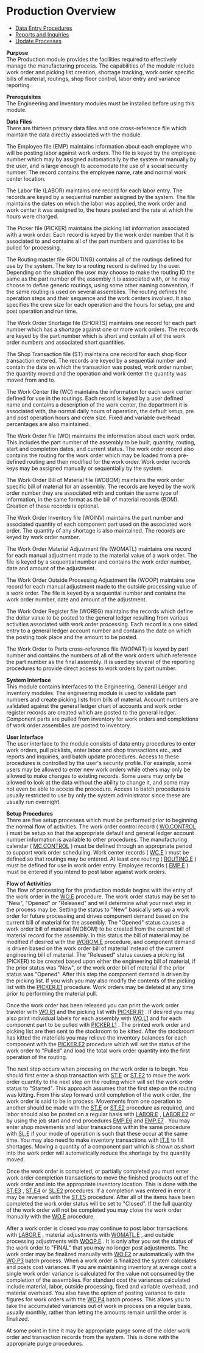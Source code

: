 # Production Overview

<PageHeader />

- [Data Entry Procedures](PRO-ENTRY/README.md)
- [Reports and Inquiries](PRO-REPORT/README.md)
- [Update Processes](PRO-PROCESS/README.md)

**Purpose**  
The Production module provides the facilities required to effectively manage
the manufacturing process. The capabilities of the module include work order
and picking list creation, shortage tracking, work order specific bills of
material, routings, shop floor control, labor entry and variance reporting.

**Prerequisites**  
The Engineering and Inventory modules must be installed before using this
module.

**Data Files**  
There are thirteen primary data files and one cross-reference file which
maintain the data directly associated with the module.  
  
The Employee file (EMP) maintains information about each employee who will be
posting labor against work orders. The file is keyed by the employee number
which may by assigned automatically by the system or manually by the user, and
is large enough to accomodate the use of a social security number. The record
contains the employee name, rate and normal work center location.  
  
The Labor file (LABOR) maintains one record for each labor entry. The records
are keyed by a sequential number assigned by the system. The file maintains
the dates on which the labor was applied, the work order and work center it
was assigned to, the hours posted and the rate at which the hours were
charged.  
  
The Picker file (PICKER) maintains the picking list information associated
with a work order. Each record is keyed by the work order number that it is
associated to and contains all of the part numbers and quantities to be pulled
for processing.  
  
The Routing master file (ROUTING) contains all of the routings defined for use
by the system. The key to a routing record is defined by the user. Depending
on the situation the user may choose to make the routing ID the same as the
part number of the assembly it is associated with, or he may choose to define
generic routings, using some other naming convention, if the same routing is
used on several assemblies. The routing defines the operation steps and their
sequence and the work centers involved. It also specifies the crew size for
each operation and the hours for setup, pre and post operation and run time.  
  
The Work Order Shortage file (SHORTS) maintains one record for each part
number which has a shortage against one or more work orders. The records are
keyed by the part number which is short and contain all of the work order
numbers and associated short quantities.  
  
The Shop Transaction file (ST) maintains one record for each shop floor
transaction entered. The records are keyed by a sequential number and contain
the date on which the transaction was posted, work order number, the quantity
moved and the operation and work center the quantity was moved from and to.  
  
The Work Center file (WC) maintains the information for each work center
defined for use in the routings. Each record is keyed by a user defined name
and contains a description of the work center, the department it is associated
with, the normal daily hours of operation, the default setup, pre and post
operation hours and crew size. Fixed and variable overhead percentages are
also maintained.  
  
The Work Order file (WO) maintains the information about each work order. This
includes the part number of the assembly to be built, quantity, routing, start
and completion dates, and current status. The work order record also contains
the routing for the work order which may be loaded from a pre-defined routing
and then modified for the work order. Work order records keys may be assigned
manually or sequentially by the system.  
  
The Work Order Bill of Material file (WOBOM) maintains the work order specific
bill of material for an assembly. The records are keyed by the work order
number they are associated with and contain the same type of information, in
the same format as the bill of material records (BOM). Creation of these
records is optional.  
  
The Work Order Inventory file (WOINV) maintains the part number and associated
quantity of each component part used on the associated work order. The
quantity of any shortage is also maintained. The records are keyed by work
order number.  
  
The Work Order Material Adjustment file (WOMATL) maintains one record for each
manual adjustment made to the material value of a work order. The file is
keyed by a sequential number and contains the work order number, date and
amount of the adjustment.  
  
The Work Order Outside Processing Adjustment file (WOOP) maintains one record
for each manual adjustment made to the outside processing value of a work
order. The file is keyed by a sequential number and contains the work order
number, date and amount of the adjustment.  
  
The Work Order Register file (WOREG) maintains the records which define the
dollar value to be posted to the general ledger resulting from various
activities associated with work order processing. Each record is a one sided
entry to a general ledger account number and contains the date on which the
posting took place and the amount to be posted.  
  
The Work Order to Parts cross-reference file (WOPART) is keyed by part number
and contains the numbers of all of the work orders which reference the part
number as the final assembly. It is used by several of the reporting
procedures to provide direct access to work orders by part number.

**System Interface**  
This module contains interfaces to the Engineering, General Ledger and
Inventory modules. The engineering module is used to validate part numbers and
create picking lists from bills of material. Account numbers are validated
against the general ledger chart of accounts and work order register records
are created which are posted to the general ledger. Component parts are pulled
from inventory for work orders and completions of work order assemblies are
posted to inventory.

**User Interface**  
The user interface to the module consists of data entry procedures to enter
work orders, pull picklists, enter labor and shop transactions etc., and
reports and inquiries, and batch update procedures. Access to these procedures
is controlled by the user's security profile. For example, some users may be
allowed to enter new work orders while others may only be allowed to make
changes to existing records. Some users may only be allowed to look at the
data without the ability to change it, and some may not even be able to access
the procedure. Access to batch procedures is usually restricted to use by only
the system administrator since these are usually run overnight.

**Setup Procedures**  
There are five setup processes which must be performed prior to beginning the normal flow of activities. The work order control record ( [WO.CONTROL](PRO-ENTRY/WO-CONTROL/README.md) ) must be setup so that the appropriate default and general ledger account number information is available to other procedures. The manufacturing calendar ( [MC.CONTROL](../MFG-OVERVIEW/MFG-ENTRY/MC-CONTROL/README.md) ) must be defined through an appropriate period to support work order scheduling. Work center records ( [WC.E](PRO-ENTRY/WC-E/README.md) ) must be defined so that routings may be entered. At least one routing ( [ROUTING.E](PRO-ENTRY/ROUTING-E/README.md) ) must be defined for use in work order entry. Employee records ( [EMP.E](PRO-ENTRY/EMP-E/README.md) ) must be entered if you intend to post labor against work orders.

**Flow of Activities**  
The flow of processing for the production module begins with the entry of the work order in the [WO.E](PRO-ENTRY/WO-E/README.md) procedure. The work order status may be set to "New", "Opened" or "Released" and will determine what your next step in the process may be. Setting the status to "New" basically sets up a work order for future processing and drives component demand based on the current bill of material for the assembly. The "Opened" status causes a work order bill of material (WOBOM) to be created from the current bill of material record for the assembly. In this status the bill of material may be modified if desired with the [WOBOM.E](PRO-ENTRY/WOBOM-E/README.md) procedure, and component demand is driven based on the work order bill of material instead of the current engineering bill of material. The "Released" status causes a picking list (PICKER) to be created based upon either the engineering bill of material, if the prior status was "New", or the work order bill of material if the prior status was "Opened". After this step the component demand is driven by the picking list. If you wish you may also modify the contents of the picking list with the [PICKER.E1](../../rover/AP-OVERVIEW/AP-ENTRY/AP-E/CHECKS-E/AP-CONTROL/GLCHART-E/GLCHART-E-1/GLCHART-R2/WO-CONTROL/WO-CONTROL-1/PICKER-E1) procedure. Work orders may be deleted at any time prior to performing the material pull.
  
Once the work order has been released you can print the work order traveler with [WO.R1](PRO-REPORT/WO-R1/README.md) and the picking list with [PICKER.R1](PRO-REPORT/PICKER-R1/README.md) . If desired you may also print individual labels for each assembly with [WO.L1](PRO-REPORT/WO-L1/README.md) and for each component part to be pulled with [PICKER.L1](PRO-REPORT/PICKER-L1/README.md) . The printed work order and picking list are then sent to the stockroom to be kitted. After the stockroom has kitted the materials you may relieve the inventory balances for each component with the [PICKER.E2](PRO-ENTRY/PICKER-E2/README.md) procedure which will set the status of the work order to "Pulled" and load the total work order quantity into the first operation of the routing.
  
The next step occurs when procesing on the work order is to begin. You should first enter a shop transaction with [ST.E](PRO-ENTRY/ST-E/README.md) or [ST.E2](PRO-ENTRY/ST-E2/README.md) to move the work order quantity to the next step on the routing which will set the work order status to "Started". This approach assumes that the first step on the routing was kitting. From this step forward until completion of the work order, the work order is said to be in process. Movements from one operation to another should be made with the [ST.E](PRO-ENTRY/ST-E/README.md) or [ST.E2](PRO-ENTRY/ST-E2/README.md) procedure as required, and labor should also be posted on a regular basis with [LABOR.E](PRO-ENTRY/LABOR-E/README.md) , [LABOR.E2](PRO-ENTRY/LABOR-E2/README.md) or by using the job start and end procedures [EMP.E6](EMP-E6.htm) and [EMP.E7](EMP-E7.htm) . You may enter shop movements and labor transactions within the same procedure with [SL.E](SL-E.htm) if your mode of operation is such that these occur at the same time. You may also need to make inventory transactions with [IT.E](../INV-OVERVIEW/INV-ENTRY/IT-E/README.md) to fill shortages. Moving a quantity of a component part which is shown as short into the work order will automatically reduce the shortage by the quantity moved.
  
Once the work order is completed, or partially completed you must enter work order completion transactions to move the finished products out of the work order and into the appropriate inventory location. This is done with the [ST.E3](PRO-ENTRY/ST-E3/README.md) , [ST.E4](PRO-ENTRY/ST-E4/README.md) or [SL.E2](SL-E2.htm) procedures. If a completion was entered in error it may be reversed with the [ST.E5](PRO-ENTRY/ST-E5/README.md) procedure. After all of the items have been completed the work order status will be set to "Closed". If the full quantity of the work order will not be completed you may close the work order manually with the [WO.E](PRO-ENTRY/WO-E/README.md) procedure.
  
After a work order is closed you may continue to post labor transactions with [LABOR.E](PRO-ENTRY/LABOR-E/README.md) , material adjustments with [WOMATL.E](PRO-ENTRY/WOMATL-E/README.md) , and outside processing adjustments with [WOOP.E](PRO-ENTRY/WOOP-E/README.md) . It is only after you set the status of the work order to "FINAL" that you may no longer post adjustments. The work order may be finalized manually with [WO.E2](PRO-ENTRY/WO-E2/README.md) or automatically with the [WO.P3](PRO-PROCESS/WO-P3/README.md) batch process. When a work order is finalized the system calculates and posts cost variances. If you are maintaining inventory at average cost a single work order variance is calculated for the value not consumed by the completion of the assemblies. For standard cost the variances calculated include material, labor, outside processing, fixed and variable overhead, and material overhead. You also have the option of posting variance to date figures for work orders with the [WO.P4](PRO-PROCESS/WO-P4/README.md) batch process. This allows you to take the accumulated variances out of work in process on a regular basis, usually monthly, rather than letting the amounts remain until the order is finalized.
  
At some point in time it may be appropriate purge some of the older work order
and transaction records from the system. This is done with the appropriate
purge procedures.

<badge text= "Version 8.10.57" vertical="middle" />

<PageFooter />
